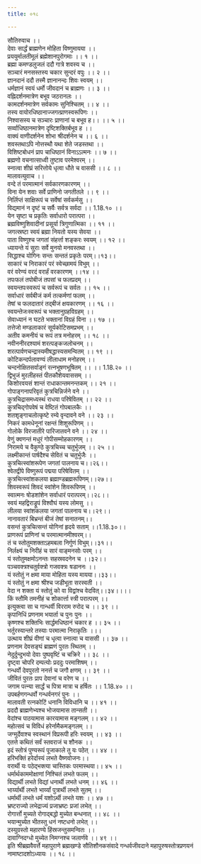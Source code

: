 ```yaml
---
title: ०१८

---
```

सौतिरुवाच ।।  
देवाः सार्द्धं ब्राह्मणेन मोहिता विष्णुमायया ।।  
प्रययुर्मालतीमूलं ब्रह्मेशानपुरोगमाः ।। १ ।।  
ब्रह्मा कमण्डलुजलं ददौ गात्रे शवस्य च ।।  
सञ्चारं मनसस्तस्य चकार सुन्दरं वपुः ।। २ ।।  
ज्ञानदानं ददौ तस्मै ज्ञानानन्दः शिवः स्वयम् ।।  
धर्मज्ञानं स्वयं धर्मो जीवदानं च ब्राह्मणः ।। ३ ।।  
वह्निदर्शनमात्रेण बभूव जठरानलः ।।  
कामदर्शनमात्रेण सर्वकामः सुनिश्चितम् ।। ४ ।।  
तस्य वायोरधिष्ठानाज्जगत्प्राणस्वरूपिणः ।।  
निश्वासस्य च सञ्चारः प्राणानां च बभूव ह।। ।। ५ ।।  
सर्व्वाधिष्ठानमात्रेण दृष्टिशक्तिर्बभूव ह ।।  
वाक्यं वाणीदर्शनेन शोभा श्रीदर्शनेन च ।। ६ ।।  
शवस्तथाऽपि नोत्तस्थौ यथा शेते जडस्तथा ।।  
विशिष्टबोधनं प्राप चाधिष्ठानं विनाऽऽत्मनः ।। ७ ।।  
ब्रह्मणो वचनात्साध्वी तुष्टाव परमेश्वरम् ।।  
स्नात्वा शीघ्रं सरित्तोये धृत्वा धौते च वाससी ।। ८ ।।  
मालावत्युवाच ।।  
वन्दे तं परमात्मानं सर्वकारणकारणम् ।।  
विना येन शवाः सर्वे प्राणिनो जगतीतले ।। ९ ।।  
निर्लिप्तं साक्षिरूपं च सर्वेषां सर्वकर्मसु ।।  
विद्यमानं न दृष्टं च सर्वैः सर्वत्र सर्वदा ।। 1.18.१० ।।  
येन सृष्टा च प्रकृतिः सर्वाधारो परात्परा ।।  
ब्रह्मविष्णुशिवादीनां प्रसूर्या त्रिगुणात्मिका ।। ११ ।।  
जगत्स्रष्टा स्वयं ब्रह्मा नियतो यस्य सेवया ।।  
पाता विष्णुश्च जगतां संहर्त्ता शङ्करः स्वयम् ।। १२ ।।  
ध्यायन्ते यं सुराः सर्वे मुनयो मनवस्तथा ।।  
सिद्धाश्च योगिनः सन्तः सन्ततं प्रकृतेः परम्।।१३।।  
साकारं च निराकारं परं स्वेच्छामयं विभुम् ।।  
वरं वरेण्यं वरदं वरार्हं वरकारणम् ।।१४ ।।  
तपःफलं तपोबीजं तपसां च फलप्रदम् ।।  
स्वयन्तपःस्वरूपं च सर्वरूपं च सर्वतः ।। १५ ।।  
सर्वाधारं सर्वबीजं कर्म तत्कर्मणां फलम् ।।  
तेषां च फलदातारं तद्बीजं क्षयकारणम् ।। १६ ।।  
स्वयन्तेजःस्वरूपं च भक्तानुग्रहविग्रहम् ।।  
सेवाध्यानं न घटते भक्तानां विग्रहं विना ।। १७ ।।  
तत्तेजो मण्डलाकारं सूर्यकोटिसमप्रभम् ।।  
अतीव कमनीयं च रूपं तत्र मनोहरम् ।। १८ ।।  
नवीननीरदश्यामं शरत्पङ्कजलोचनम् ।।  
शरत्पार्वणचन्द्रास्यमीषद्धास्यसमन्वितम् ।। १९ ।।  
कोटिकन्दर्पलावण्यं लीलाधाम मनोहरम् ।।  
चन्दनोक्षितसर्वाङ्गं रत्नभूषणभूषितम् ।। ।। 1.18.२० ।।  
द्विभुजं मुरलीहस्तं पीतकौशेयवाससम् ।।  
किशोरवयसं शान्तं राधाकान्तमनन्तकम् ।। २१ ।।  
गोपाङ्गनापरिवृतं कुत्रचिन्निर्जने वने ।।  
कुत्रचिद्रासमध्यस्थं राधया परिषेवितम् ।। २२ ।।  
कुत्रचिद्गोपवेषं च वेष्टितं गोपबालकैः ।।  
शतशृङ्गाचलोत्कृष्टे रम्ये वृन्दावने वने ।। २३ ।।  
निकरं कामधेनूनां रक्षन्तं शिशुरूपिणम् ।।  
गोलोके विरजातीरे पारिजातवने वने ।। २४ ।।  
वेणुं क्वणन्तं मधुरं गोपीसम्मोहकारणम् ।।  
निरामये च वैकुण्ठे कुत्रचिच्च चतुर्भुजम् ।। २५ ।।  
लक्ष्मीकान्तं पार्षदैश्च सेवितं च चतुर्भुजैः ।।  
कुत्रचित्स्वांशरूपेण जगतां पालनाय च।।२६।।  
श्वेतद्वीपे विष्णुरूपं पद्मया परिषेवितम् ।।  
कुत्रचित्स्वांशकलया ब्रह्माण्डब्रह्मरूपिणम्।।२७।।  
शिवस्वरूपं शिवदं स्वांशेन शिवरूपिणम् ।।  
स्वात्मनः षोडशांशेन सर्वाधारं परात्परम्।।२८।।  
स्वयं महद्विराड्रूपं विश्वौघं यस्य लोमसु ।।  
लीलया स्वांशकलया जगतां पालनाय च।।२९।।  
नानावतारं बिभ्रन्तं बीजं तेषां सनातनम्।।  
वसन्तं कुत्रचित्सन्तं योगिनां हृदये सताम् ।।1.18.३०।।  
प्राणरूपं प्राणिनां च परमात्मानमीश्वरम्।।  
तं च स्तोतुमशक्ताऽहमबला निर्गुणं विभुम्।।३१।।  
निर्लक्ष्यं च निरीहं च सारं वाङ्मनसोः परम् ।।  
यं स्तोतुमक्षमोऽनन्तः सहस्रवदनेन च ।।३२।।  
पञ्चवक्त्रश्चतुर्वक्त्रो गजवक्त्रः षडाननः ।।  
यं स्तोतुं न क्षमा माया मोहिता यस्य मायया।।३३।।  
यं स्तोतुं न क्षमा श्रीश्च जडीभूता सरस्वती ।।  
वेदा न शक्ता यं स्तोतुं को वा विद्वांश्च वेदवित्।।३४।।।।  
किं स्तौमि तमनीहं च शोकार्त्ता स्त्री परात्परम् ।।  
इत्युक्त्वा सा च गान्धर्वी विरराम रुरोद च ।। ३९ ।।  
कृपानिधिं प्रणनाम भयार्ता च पुनः पुनः ।।  
कृष्णश्च शक्तिभिः सार्द्धमधिष्ठानं चकार ह ।। ३५ ।।  
भर्तुरस्यान्तरे तस्याः परमात्मा निराकृतिः ।।।  
उत्थाय शीघ्रं वीणां च धृत्वा स्नात्वा च वाससी ।। ३७ ।।  
प्रणनाम देवसङ्घं ब्राह्मणं पुरतः स्थितम् ।।  
नेदुर्दुन्दुभयो देवाः पुष्पवृष्टिं च चक्रिरे ।। ३८ ।।  
दृष्ट्वा चोपरि दम्पत्योः प्रददुः परमाशिषम् ।।  
गन्धर्वो देवपुरतो ननर्त्त च जगौ क्षणम् ।। ३९ ।।  
जीवितं पुरतः प्राप देवानां च वरेण च ।।  
जगाम पत्न्या सार्द्धं च पित्रा मात्रा च हर्षितः ।। 1.18.४० ।।  
उपबर्हणगन्धर्वो गन्धर्वनगरं पुनः ।।  
मालावती रत्नकोटिं धनानि विविधानि च ।। ४१ ।।  
प्रददौ ब्राह्मणेभ्यश्च भोजयामास तान्सती ।।  
वेदांश्च पाठयामास कारयामास मङ्गलम् ।। ४२ ।।  
महोत्सवं च विविधं हरेर्नामैकमङ्गलम् ।।  
जग्मुर्देवाश्च स्वस्थानं विप्ररूपी हरिः स्वयम् ।। ४३ ।।  
एतत्ते कथितं सर्वं स्तवराजं च शौनक ।।  
इदं स्तोत्रं पुण्यरूपं पूजाकाले तु यः पठेत् ।। ४४ ।।  
हरिभक्तिं हरेर्दास्यं लभते वैष्णवोजनः।।  
वरार्थी यः पठेद्भक्त्या चास्तिकः परमास्थया।। ४५ ।।  
धर्मार्थकाममोक्षाणां निश्चितं लभते फलम् ।।  
विद्यार्थी लभते विद्यां धनार्थी लभते धनम् ।। ४६ ।।  
भार्य्यार्थी लभते भार्य्यां पुत्रार्थी लभते सुतम् ।।  
धर्मार्थी लभते धर्मं यशोऽर्थी लभते यशः ।। ४७ ।।  
भ्रष्टराज्यो लभेद्राज्यं प्रजाभ्रष्टः प्रजां लभेत् ।।  
रोगार्त्तो मुच्यते रोगाद्बद्धो मुच्येत बन्धनात् ।। ४८ ।।  
भयान्मुच्येत भीतस्तु धनं नष्टधनो लभेत् ।।  
दस्युग्रस्तो महारण्ये हिंस्रजन्तुसमन्वितः ।।  
दावाग्निदग्धो मुच्येत निमग्नश्च जलार्णवे ।। ४९ ।।  
इति श्रीब्रह्मवैवर्त्ते महापुराणे ब्रह्मखण्डे सौतिशौनकसंवादे गन्धर्वजीवदाने महापुरुषस्तोत्रप्रणयनं नामाष्टादशोऽध्यायः ।। १८ ।।